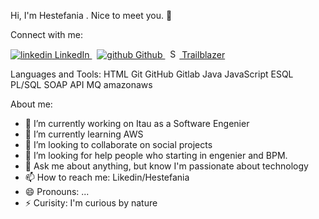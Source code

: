 
Hi, I'm Hestefania . Nice to meet you. 👋

Connect with me:
 
<p>
  <a href="https://www.linkedin.com/in/hestefania-guimaraes-b07aa815" rel="nofollow noreferrer">
    <img src="https://i.stack.imgur.com/gVE0j.png" alt="linkedin"> LinkedIn
  </a> &nbsp; 
  <a href="https://github.com/hestefania" rel="nofollow noreferrer">
    <img src="https://i.stack.imgur.com/tskMh.png" alt="github"> Github
  </a>&nbsp; 
 
 <a href="https://trailblazer.me/id/heste" rel="nofollow noreferrer">
 <img src="https://www.clipartmax.com/png/small/127-1279780_salesforce-stickers-messages-sticker-0-astro-salesforce-png.png" alt="Salesforce Stickers Messages Sticker-0 - Astro Salesforce Png" height=15 width=15> Trailblazer
 </a>
</p>
 
  

Languages and Tools:
HTML Git  GitHub  Gitlab Java JavaScript  ESQL PL/SQL SOAP API MQ amazonaws 

 
About me:

- 🔭 I’m currently working on Itau as a Software Engenier
- 🌱 I’m currently learning AWS
- 👯 I’m looking to collaborate on social projects
- 🤔 I’m looking for help people who starting in engenier and BPM.
- 💬 Ask me about anything, but know I'm passionate about technology 
- 📫 How to reach me: Likedin/Hestefania
- 😄 Pronouns: ...
- ⚡ Curisity: I'm curious by nature 

